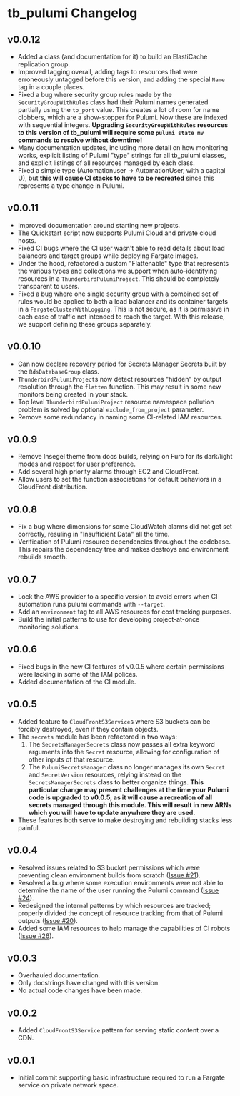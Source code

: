 # tb_pulumi Changelog


## v0.0.12

  - Added a class (and documentation for it) to build an ElastiCache replication group.
  - Improved tagging overall, adding tags to resources that were erroneously untagged before this version, and adding
    the special `Name` tag in a couple places.
  - Fixed a bug where security group rules made by the `SecurityGroupWithRules` class had their Pulumi names generated
    partially using the `to_port` value. This creates a lot of room for name clobbers, which are a show-stopper for
    Pulumi. Now these are indexed with sequential integers. **Upgrading `SecurityGroupWithRules` resources to this
    version of tb_pulumi will require some `pulumi state mv` commands to resolve without downtime!**
  - Many documentation updates, including more detail on how monitoring works, explicit listing of Pulumi "type" strings
    for all tb_pulumi classes, and explicit listings of all resources managed by each class.
  - Fixed a simple type (Automationuser -> AutomationUser, with a capital U), but **this will cause CI stacks to have to
    be recreated** since this represents a type change in Pulumi.


## v0.0.11

  - Improved documentation around starting new projects.
  - The Quickstart script now supports Pulumi Cloud and private cloud hosts.
  - Fixed CI bugs where the CI user wasn't able to read details about load balancers and target groups while deploying
    Fargate images.
  - Under the hood, refactored a custom "Flattenable" type that represents the various types and collections we support
    when auto-identifying resources in a `ThunderbirdPulumiProject`. This should be completely transparent to users.
  - Fixed a bug where one single security group with a combined set of rules would be applied to both a load balancer
    and its container targets in a `FargateClusterWithLogging`. This is not secure, as it is permissive in each case of
    traffic not intended to reach the target. With this release, we support defining these groups separately.


## v0.0.10

  - Can now declare recovery period for Secrets Manager Secrets built by the `RdsDatabaseGroup` class.
  - `ThunderbirdPulumiProject`s now detect resources "hidden" by output resolution through the `flatten` function. This may result in some new monitors being created in your stack.
  - Top level `ThunderbirdPulumiProject` resource namespace pollution problem is solved by optional `exclude_from_project` parameter.
  - Remove some redundancy in naming some CI-related IAM resources.


## v0.0.9

  - Remove Insegel theme from docs builds, relying on Furo for its dark/light modes and respect for user preference.
  - Add several high priority alarms through EC2 and CloudFront.
  - Allow users to set the function associations for default behaviors in a CloudFront distribution.


## v0.0.8

  - Fix a bug where dimensions for some CloudWatch alarms did not get set correctly, resuling in "Insufficient Data" all
    the time.
  - Verification of Pulumi resource dependencies throughout the codebase. This repairs the dependency tree and makes
    destroys and environment rebuilds smooth.


## v0.0.7

  - Lock the AWS provider to a specific version to avoid errors when CI automation runs pulumi commands with `--target`.
  - Add an `environment` tag to all AWS resources for cost tracking purposes.
  - Build the initial patterns to use for developing project-at-once monitoring solutions.


## v0.0.6

  - Fixed bugs in the new CI features of v0.0.5 where certain permissions were lacking in some of the IAM polices.
  - Added documentation of the CI module.


## v0.0.5

  - Added feature to `CloudFrontS3Service`s where S3 buckets can be forcibly destroyed, even if they contain objects.
  - The `secrets` module has been refactored in two ways:
    1.  The `SecretsManagerSecrets` class now passes all extra keyword arguments into the `Secret` resource, allowing
        for configuration of other inputs of that resource.
    2.  The `PulumiSecretsManager` class no longer manages its own `Secret` and `SecretVersion` resources, relying
        instead on the `SecretsManagerSecrets` class to better organize things. **This particular change may present
        challenges at the time your Pulumi code is upgraded to v0.0.5, as it will cause a recreation of all secrets
        managed through this module. This will result in new ARNs which you will have to update anywhere they are
        used.**
  - These features both serve to make destroying and rebuilding stacks less painful.


## v0.0.4

  - Resolved issues related to S3 bucket permissions which were preventing clean environment builds from scratch ([Issue #21](https://github.com/thunderbird/pulumi/issues/21)).
  - Resolved a bug where some execution environments were not able to determine the name of the user running the Pulumi command ([Issue #24](https://github.com/thunderbird/pulumi/issues/24)).
  - Redesigned the internal patterns by which resources are tracked; properly divided the concept of resource tracking from that of Pulumi outputs ([Issue #20](https://github.com/thunderbird/pulumi/issues/20)).
  - Added some IAM resources to help manage the capabilities of CI robots ([Issue #26](https://github.com/thunderbird/pulumi/issues/26)).


## v0.0.3

  - Overhauled documentation.
  - Only docstrings have changed with this version.
  - No actual code changes have been made.


## v0.0.2

  - Added `CloudFrontS3Service` pattern for serving static content over a CDN.


## v0.0.1

  - Initial commit supporting basic infrastructure required to run a Fargate service on private network space.
